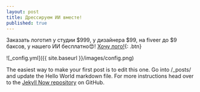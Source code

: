 ```yaml
---
layout: post
title: Дрессируем ИИ вместе!
published: true
---
```


Заказать логотип у студии $999, у дизайнера $99, на fiveer до $9 баксов, у нашего ИИ бесплатно😍!
[Хочу лого!](http://www.google.com){: .btn}

![_config.yml]({{ site.baseurl }}/images/config.png)

The easiest way to make your first post is to edit this one. Go into /_posts/ and update the Hello World markdown file. For more instructions head over to the [Jekyll Now repository](https://github.com/barryclark/jekyll-now) on GitHub.
